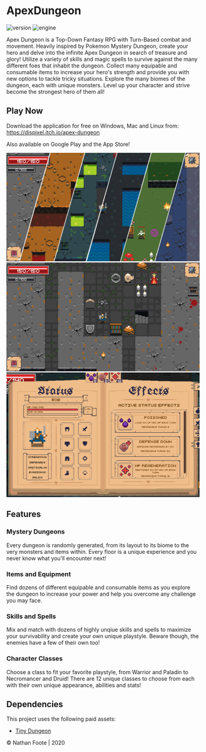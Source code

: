 # ApexDungeon

![version](https://img.shields.io/badge/Version-3.0-green)
![engine](https://img.shields.io/badge/Engine-Unity-blue)

Apex Dungeon is a Top-Down Fantasy RPG with Turn-Based combat and movement. Heavily inspired by Pokemon Mystery Dungeon, create your hero and delve into the infinite Apex Dungeon in search of treasure and glory! Utilize a variety of skills and magic spells to survive against the many different foes that inhabit the dungeon. Collect many equipable and consumable items to increase your hero's strength and provide you with new options to tackle tricky situations. Explore the many biomes of the dungeon, each with unique monsters. Level up your character and strive become the strongest hero of them all!

## Play Now

Download the application for free on Windows, Mac and Linux from: https://dispixel.itch.io/apex-dungeon

Also available on Google Play and the App Store!

<p align="center">
  <img src="Apex Dungeon/Screenshots/biomes.png" />
  <img src="Apex Dungeon/Screenshots/5.png" />
  <img src="Apex Dungeon/Screenshots/4.png" />
</p>

## Features

### Mystery Dungeons

Every dungeon is randomly generated, from its layout to its biome to the very monsters and items within. Every floor is a unique experience and you never know what you'll encounter next!

### Items and Equipment

Find dozens of different equipable and consumable items as you explore the dungeon to increase your power and help you overcome any challenge you may face.

### Skills and Spells

Mix and match with dozens of highly unqiue skills and spells to maximize your survivability and create your own unique playstyle. Beware though, the enemies have a few of their own too!

### Character Classes

Choose a class to fit your favorite playstyle, from Warrior and Paladin to Necromancer and Druid! There are 12 unique classes to choose from each with their own unique appearance, abilities and stats!

## Dependencies

This project uses the following paid assets:

- [Tiny Dungeon](https://oryxdesignlab.itch.io/tiny-dungeon)

© Nathan Foote | 2020
